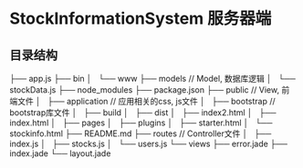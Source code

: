 # StockInformationSystem 服务器端

## 目录结构

├── app.js
├── bin
│   └── www
├── models              // Model, 数据库逻辑
│   └── stockData.js
├── node_modules
├── package.json
├── public              // View, 前端文件
│   ├── application // 应用相关的css, js文件
│   ├── bootstrap   // bootstrap库文件
│   ├── build
│   ├── dist
│   ├── index2.html
│   ├── index.html
│   ├── pages
│   ├── plugins
│   ├── starter.html
│   └── stockinfo.html
├── README.md
├── routes              // Controller文件
│   ├── index.js
│   ├── stocks.js
│   └── users.js
└── views
    ├── error.jade
    ├── index.jade
    └── layout.jade



